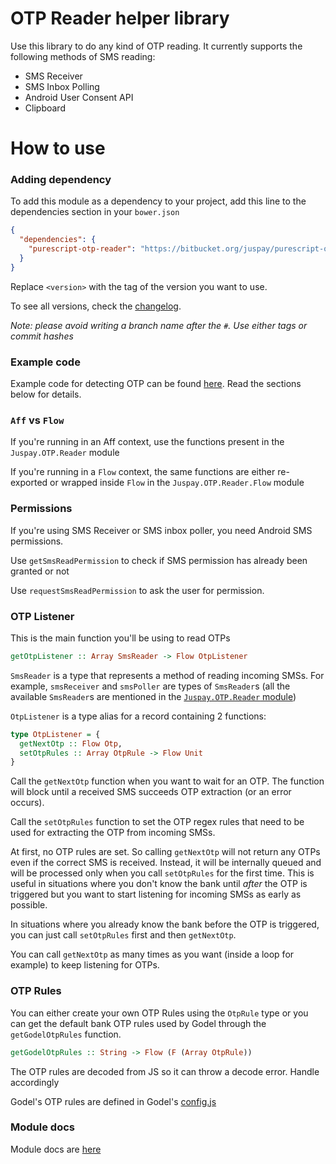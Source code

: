 # OTP Reader helper library

Use this library to do any kind of OTP reading. It currently supports the following methods of SMS reading:

* SMS Receiver
* SMS Inbox Polling
* Android User Consent API
* Clipboard

# How to use

### Adding dependency

To add this module as a dependency to your project, add this line to the dependencies section in your `bower.json`

```json
{
  "dependencies": {
    "purescript-otp-reader": "https://bitbucket.org/juspay/purescript-otp-reader.git#<version>"
  }
}
```

Replace `<version>` with the tag of the version you want to use.

To see all versions, check the [changelog](docs/Changelog.md).

_Note: please avoid writing a branch name after the `#`. Use either tags or  commit hashes_

### Example code

Example code for detecting OTP can be found [here](examples/Main.purs). Read the sections below for details.

### `Aff` vs `Flow`

If you're running in an Aff context, use the functions present in the `Juspay.OTP.Reader` module

If you're running in a `Flow` context, the same functions are either re-exported or wrapped inside `Flow` in the `Juspay.OTP.Reader.Flow` module

### Permissions

If you're using SMS Receiver or SMS inbox poller, you need Android SMS permissions.

Use `getSmsReadPermission` to check if SMS permission has already been granted or not

Use `requestSmsReadPermission` to ask the user for permission.

### OTP Listener

This is the main function you'll be using to read OTPs

```purescript
getOtpListener :: Array SmsReader -> Flow OtpListener
```


`SmsReader` is a type that represents a method of reading incoming SMSs. For example, `smsReceiver` and `smsPoller` are types of `SmsReader`s (all the available `SmsReader`s are mentioned in the [`Juspay.OTP.Reader` module](docs/Juspay/OTP/Reader.md))

`OtpListener` is a type alias for a record containing 2 functions:

```purescript
type OtpListener = {
  getNextOtp :: Flow Otp,
  setOtpRules :: Array OtpRule -> Flow Unit
}
```

Call the `getNextOtp` function when you want to wait for an OTP. The function will block until a received SMS succeeds OTP extraction (or an error occurs).

Call the `setOtpRules` function to set the OTP regex rules that need to be used for extracting the OTP from incoming SMSs.

At first, no OTP rules are set. So calling `getNextOtp` will not return any OTPs even if the correct SMS is received. Instead, it will be internally queued and will be processed only when you call `setOtpRules` for the first time. This is useful in situations where you don't know the bank until _after_ the OTP is triggered but you want to start listening for incoming SMSs as early as possible.

In situations where you already know the bank before the OTP is triggered, you can just call `setOtpRules` first and then `getNextOtp`.

You can call `getNextOtp` as many times as you want (inside a loop for example) to keep listening for OTPs.

### OTP Rules

You can either create your own OTP Rules using the `OtpRule` type or you can get the default bank OTP rules used by Godel through the `getGodelOtpRules` function.

``` purescript
getGodelOtpRules :: String -> Flow (F (Array OtpRule))
```

The OTP rules are decoded from JS so it can throw a decode error. Handle accordingly

Godel's OTP rules are defined in Godel's [config.js](https://bitbucket.org/juspay/godel-core/src/d4bc77f68b08ab87ae3c55349b6eeeaa4e9094cd/godel/src/main/js/juspay/payments/in.juspay.godel/config.js#lines-355)

### Module docs

Module docs are [here](docs/)